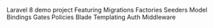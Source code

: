 Laravel 8 demo project
Featuring Migrations Factories Seeders Model Bindings Gates Policies Blade Templating Auth Middleware
